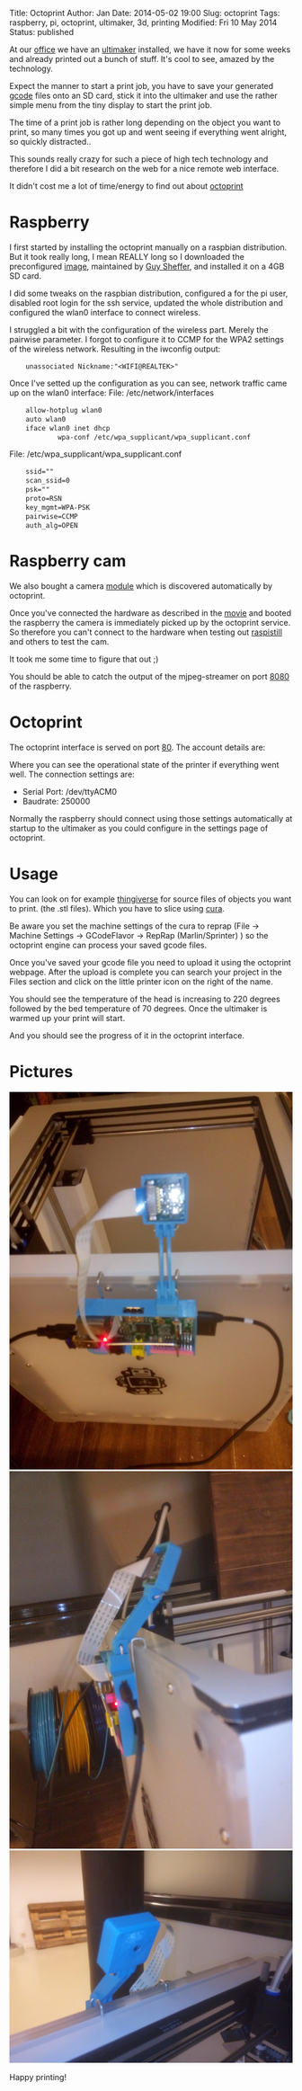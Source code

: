 Title:       Octoprint
Author:      Jan
Date: 	     2014-05-02 19:00
Slug:	     octoprint
Tags: 	     raspberry, pi, octoprint, ultimaker, 3d, printing
Modified:    Fri 10 May 2014
Status:      published

At our [office](https://inuits.eu) we have an [ultimaker](https://www.ultimaker.com/pages/our-printers/ultimaker-2) installed, we have it now for some weeks and already printed out a bunch of stuff. It's cool to see, amazed by the technology.

Expect the manner to start a print job, you have to save your generated [gcode](http://reprap.org/wiki/G-code) files onto an SD card, stick it into the ultimaker and use the rather simple menu from the tiny display to start the print job.

The time of a print job is rather long depending on the object you want to print, so many times you got up and went seeing if everything went alright, so quickly distracted..

This sounds really crazy for such a piece of high tech technology and therefore I did a bit research on the web for a nice remote web interface.

It didn't cost me a lot of time/energy to find out about [octoprint](http://octoprint.org)

# Raspberry

I first started by installing the octoprint manually on a raspbian distribution. But it took really long, I mean REALLY long so I downloaded the preconfigured [image](https://github.com/guysoft/OctoPi), maintained by [Guy Sheffer](http://osrc.dfm.io/guysoft), and installed it on a 4GB SD card.

I did some tweaks on the raspbian distribution, configured a for the pi user, disabled root login for the ssh service, updated the whole distribution and configured the wlan0 interface to connect wireless.

I struggled a bit with the configuration of the wireless part. Merely the pairwise parameter. I forgot to configure it to CCMP for the WPA2 settings of the wireless network. Resulting in the iwconfig output:

```
	unassociated Nickname:"<WIFI@REALTEK>"
```

Once I've setted up the configuration as you can see, network traffic came up on the wlan0 interface:
File: /etc/network/interfaces

```
	allow-hotplug wlan0
	auto wlan0
	iface wlan0 inet dhcp
        	wpa-conf /etc/wpa_supplicant/wpa_supplicant.conf

```

File: /etc/wpa_supplicant/wpa_supplicant.conf
```
	ssid=""
	scan_ssid=0
	psk=""
	proto=RSN
	key_mgmt=WPA-PSK
	pairwise=CCMP
	auth_alg=OPEN
```

# Raspberry cam

We also bought a camera [module](http://www.raspberrypi.org/help/camera-module-setup/) which is discovered automatically by octoprint.

Once you've connected the hardware as described in the [movie](https://www.youtube.com/watch?v=GImeVqHQzsE) and booted the raspberry the camera is immediately picked up by the octoprint service. So therefore you can't connect to the hardware when testing out [raspistill](http://www.raspberrypi.org/documentation/usage/camera/raspicam/raspistill.md) and others to test the cam.

It took me some time to figure that out ;)

You should be able to catch the output of the mjpeg-streamer on port [8080](http://localhost:8080) of the raspberry.

# Octoprint

The octoprint interface is served on port [80](http://localhost). The account details are:

Where you can see the operational state of the printer if everything went well. The connection settings are:

* Serial Port: /dev/ttyACM0
* Baudrate:    250000

Normally the raspberry should connect using those settings automatically at startup to the ultimaker as you could configure in the settings page of octoprint.

# Usage

You can look on for example [thingiverse](http://software.ultimaker.com/) for source files of objects you want to print. (the .stl files). Which you have to slice using [cura](http://software.ultimaker.com/).

Be aware you set the machine settings of the cura to reprap (File -> Machine Settings -> GCodeFlavor -> RepRap (Marlin/Sprinter) ) so the octoprint engine can process your saved gcode files.

Once you've saved your gcode file you need to upload it using the octoprint webpage. After the upload is complete you can search your project in the Files section and click on the little printer icon on the right of the name.

You should see the temperature of the head is increasing to 220 degrees followed by the bed temperature of 70 degrees. Once the ultimaker is warmed up your print will start.

And you should see the progress of it in the octoprint interface.

# Pictures

![front]( ../../images/octoprint/front.jpg)
![side]( ../../images/octoprint/side.jpg)
![cam]( ../../images/octoprint/cam.jpg)

Happy printing!
